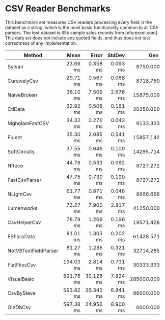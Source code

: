 # CSV Reader Benchmarks

This benchmark set measures CSV readers processing every field in the dataset
as a string, which is the most basic functionality common to all CSV parsers. 
The test dataset is 65k sample sales records from [eforexcel.com].
This data set does not include any quoted fields, and thus does not test correctness of any implementation.

|               Method |      Mean |     Error |   StdDev |       Gen 0 |    Gen 1 | Allocated |
|--------------------- |----------:|----------:|---------:|------------:|---------:|----------:|
|               Sylvan |  23.66 ms |  0.358 ms | 0.093 ms |   8750.0000 |  31.2500 |     35 MB |
|         CursivelyCsv |  29.71 ms |  0.567 ms | 0.088 ms |   8718.7500 |        - |     35 MB |
|          NaiveBroken |  36.10 ms |  7.509 ms | 2.678 ms |  15875.0000 |        - |     63 MB |
|              CtlData |  32.92 ms |  0.508 ms | 0.181 ms |  20250.0000 |        - |     81 MB |
|       MgholamFastCSV |  34.32 ms |  0.276 ms | 0.043 ms |   9133.3333 |  66.6667 |     37 MB |
|               Fluent |  35.30 ms |  2.085 ms | 0.541 ms |  15857.1429 |        - |     63 MB |
|         SoftCircuits |  37.55 ms |  0.646 ms | 0.100 ms |  14285.7143 |        - |     57 MB |
|                NReco |  44.79 ms |  0.533 ms | 0.082 ms |   8727.2727 |        - |     35 MB |
|        FastCsvParser |  47.75 ms |  0.730 ms | 0.190 ms |   8727.2727 |  90.9091 |     35 MB |
|            NLightCsv |  61.77 ms |  0.871 ms | 0.048 ms |   8666.6667 |        - |     35 MB |
|           Lumenworks |  73.27 ms |  7.900 ms | 2.817 ms |  41250.0000 |        - |    165 MB |
|         CsvHelperCsv |  78.79 ms |  1.269 ms | 0.196 ms |  19571.4286 | 142.8571 |     78 MB |
|           FSharpData |  81.01 ms |  1.303 ms | 0.202 ms |  61428.5714 |        - |    245 MB |
| NotVBTextFieldParser |  81.27 ms |  1.236 ms | 0.321 ms |  32714.2857 |        - |    131 MB |
|         FlatFilesCsv | 194.03 ms |  2.814 ms | 0.731 ms |  30333.3333 |        - |    122 MB |
|          VisualBasic | 591.76 ms | 30.126 ms | 7.824 ms | 285000.0000 |        - |  1,138 MB |
|           CsvBySteve | 593.82 ms | 26.343 ms | 6.841 ms |  86000.0000 |        - |    343 MB |
|             OleDbCsv | 597.38 ms | 24.956 ms | 8.900 ms |   6000.0000 |        - |     26 MB |

